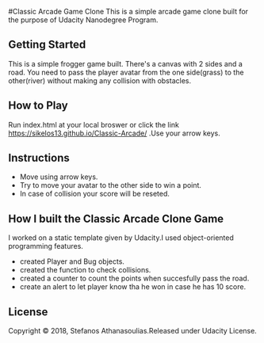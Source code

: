 #Classic Arcade Game Clone
This is a simple arcade game clone built for the purpose of Udacity Nanodegree Program.

## Getting Started
This is a simple frogger game built. There's a canvas with 2 sides and a road. You need to pass the player avatar from the one side(grass) to the other(river) without making any collision with obstacles.

## How to Play
Run index.html at your local broswer or click the link https://sikelos13.github.io/Classic-Arcade/
.Use your arrow keys.

## Instructions
* Move using arrow keys.
* Try to move your avatar to the other side to win a point.
* In case of collision your score will be reseted.

## How I built the Classic Arcade Clone Game
I worked on a static template given by Udacity.I used object-oriented programming features.
* created Player and Bug objects.
* created the function to check collisions.
* created a counter to count the points when succesfully pass the road.
* create an alert to let player know tha he won in case he has 10 score.

## License
Copyright © 2018, Stefanos Athanasoulias.Released under Udacity License.

